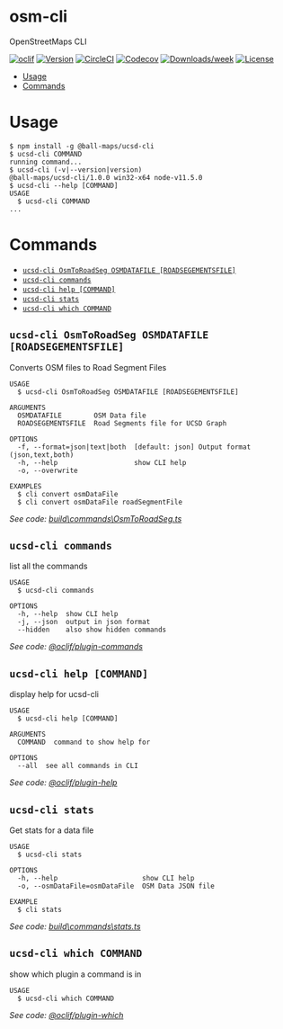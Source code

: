 osm-cli
=======

OpenStreetMaps CLI

[![oclif](https://img.shields.io/badge/cli-oclif-brightgreen.svg)](https://oclif.io)
[![Version](https://img.shields.io/npm/v/osm-cli.svg)](https://npmjs.org/package/osm-cli)
[![CircleCI](https://circleci.com/gh/joshball/ball-maps/tree/master.svg?style=shield)](https://circleci.com/gh/joshball/ball-maps/tree/master)
[![Codecov](https://codecov.io/gh/joshball/ball-maps/branch/master/graph/badge.svg)](https://codecov.io/gh/joshball/ball-maps)
[![Downloads/week](https://img.shields.io/npm/dw/osm-cli.svg)](https://npmjs.org/package/osm-cli)
[![License](https://img.shields.io/npm/l/osm-cli.svg)](https://github.com/joshball/ball-maps/blob/master/package.json)

<!-- toc -->
* [Usage](#usage)
* [Commands](#commands)
<!-- tocstop -->
# Usage
<!-- usage -->
```sh-session
$ npm install -g @ball-maps/ucsd-cli
$ ucsd-cli COMMAND
running command...
$ ucsd-cli (-v|--version|version)
@ball-maps/ucsd-cli/1.0.0 win32-x64 node-v11.5.0
$ ucsd-cli --help [COMMAND]
USAGE
  $ ucsd-cli COMMAND
...
```
<!-- usagestop -->
# Commands
<!-- commands -->
* [`ucsd-cli OsmToRoadSeg OSMDATAFILE [ROADSEGEMENTSFILE]`](#ucsd-cli-osm-to-road-seg-osmdatafile-roadsegementsfile)
* [`ucsd-cli commands`](#ucsd-cli-commands)
* [`ucsd-cli help [COMMAND]`](#ucsd-cli-help-command)
* [`ucsd-cli stats`](#ucsd-cli-stats)
* [`ucsd-cli which COMMAND`](#ucsd-cli-which-command)

## `ucsd-cli OsmToRoadSeg OSMDATAFILE [ROADSEGEMENTSFILE]`

Converts OSM files to Road Segment Files

```
USAGE
  $ ucsd-cli OsmToRoadSeg OSMDATAFILE [ROADSEGEMENTSFILE]

ARGUMENTS
  OSMDATAFILE        OSM Data file
  ROADSEGEMENTSFILE  Road Segments file for UCSD Graph

OPTIONS
  -f, --format=json|text|both  [default: json] Output format (json,text,both)
  -h, --help                   show CLI help
  -o, --overwrite

EXAMPLES
  $ cli convert osmDataFile
  $ cli convert osmDataFile roadSegmentFile
```

_See code: [build\commands\OsmToRoadSeg.ts](https://github.com/joshball/ball-maps/blob/v1.0.0/build\commands\OsmToRoadSeg.ts)_

## `ucsd-cli commands`

list all the commands

```
USAGE
  $ ucsd-cli commands

OPTIONS
  -h, --help  show CLI help
  -j, --json  output in json format
  --hidden    also show hidden commands
```

_See code: [@oclif/plugin-commands](https://github.com/oclif/plugin-commands/blob/v1.2.2/src\commands\commands.ts)_

## `ucsd-cli help [COMMAND]`

display help for ucsd-cli

```
USAGE
  $ ucsd-cli help [COMMAND]

ARGUMENTS
  COMMAND  command to show help for

OPTIONS
  --all  see all commands in CLI
```

_See code: [@oclif/plugin-help](https://github.com/oclif/plugin-help/blob/v2.1.4/src\commands\help.ts)_

## `ucsd-cli stats`

Get stats for a data file

```
USAGE
  $ ucsd-cli stats

OPTIONS
  -h, --help                     show CLI help
  -o, --osmDataFile=osmDataFile  OSM Data JSON file

EXAMPLE
  $ cli stats
```

_See code: [build\commands\stats.ts](https://github.com/joshball/ball-maps/blob/v1.0.0/build\commands\stats.ts)_

## `ucsd-cli which COMMAND`

show which plugin a command is in

```
USAGE
  $ ucsd-cli which COMMAND
```

_See code: [@oclif/plugin-which](https://github.com/oclif/plugin-which/blob/v1.0.3/src\commands\which.ts)_
<!-- commandsstop -->
